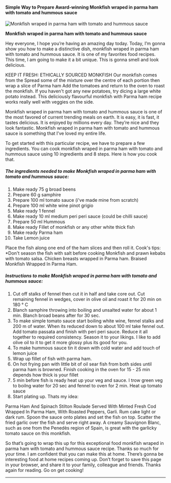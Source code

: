             

#### Simple Way to Prepare Award-winning Monkfish wraped in parma ham with tomato and hummous sauce

![Monkfish wraped in parma ham with tomato and hummous sauce](https://img-global.cpcdn.com/recipes/e1f4b12309c03e01/751x532cq70/monkfish-wraped-in-parma-ham-with-tomato-and-hummous-sauce-recipe-main-photo.jpg)

**Monkfish wraped in parma ham with tomato and hummous sauce**

Hey everyone, I hope you’re having an amazing day today. Today, I’m gonna show you how to make a distinctive dish, monkfish wraped in parma ham with tomato and hummous sauce. It is one of my favorites food recipes. This time, I am going to make it a bit unique. This is gonna smell and look delicious.

KEEP IT FRESH: ETHICALLY SOURCED MONKFISH Our monkfish comes from the Spread some of the mixture over the centre of each portion then wrap a slice of Parma ham Add the tomatoes and return to the oven to roast the monkfish. If you haven't got any new potatoes, try dicing a large white potato instead. This deliciously flavourful monkfish with Parma ham recipe works really well with veggies on the side.

Monkfish wraped in parma ham with tomato and hummous sauce is one of the most favored of current trending meals on earth. It is easy, it is fast, it tastes delicious. It is enjoyed by millions every day. They’re nice and they look fantastic. Monkfish wraped in parma ham with tomato and hummous sauce is something that I’ve loved my entire life.

To get started with this particular recipe, we have to prepare a few ingredients. You can cook monkfish wraped in parma ham with tomato and hummous sauce using 10 ingredients and 8 steps. Here is how you cook that.

##### The ingredients needed to make Monkfish wraped in parma ham with tomato and hummous sauce:

1.  Make ready 75 g broad beens
2.  Prepare 60 g samphire
3.  Prepare 100 ml tomato sauce (i've made mine from scratch)
4.  Prepare 100 ml white wine pinot grigio
5.  Make ready 1 fennel
6.  Make ready 10 ml medium peri peri sauce (could be chilli sauce)
7.  Prepare 50 ml Hummous
8.  Make ready Fillet of monkfish or any other white thick fish
9.  Make ready Parma ham
10.  Take Lemon juice

Place the fish along one end of the ham slices and then roll it. Cook's tips: \*Don't season the fish with salt before cooking Monkfish and prawn kebabs with tomato salsa. Chicken breasts wrapped in Parma ham. Braised Monkfish Wrapped In Parma Ham.

##### Instructions to make Monkfish wraped in parma ham with tomato and hummous sauce:

1.  Cut off stalks of fennel then cut it in half and take core out. Cut remaining fennel in wedges, cover in olive oil and roast it for 20 min on 180 ° C
2.  Blanch samphire throwing into boiling and unsalted water for about 1 min. Blanch broad beans after for 30 sec.
3.  To make simple tomato sauce start boiling white wine, fennel stalks and 200 m of water. When its reduced down to about 100 ml take fennel out. Add tomato passata and finish with peri peri sauce. Reduce it all together to required consistency. Season it to your likings. I like to add olive oil to it to get it more glossy plus its good for you.
4.  To make hummous sauce tin it down with cold water and add touch of lemon juice
5.  Wrap up fillet of fish with parma ham.
6.  On hot frying pan with little bit of oil sear fish from both sides until parma ham is browned. Finish cooking in the oven for 15 - 25 min depends how thick is your fillet
7.  5 min before fish is ready heat up your veg and sauce. I trow green veg to boilng water for 20 sec and fennel to oven for 2 min. Heat up tomato sauce
8.  Start plating up. Thats my idea:

Parma Ham And Spinach Stilton Roulade Served With Minted Fresh Cod Wrapped In Parma Ham, With Roasted Peppers, Garli. Rum cake light or dark rum. Spoon the sauce onto plates and set the fish on top. Scatter the fried garlic over the fish and serve right away. A creamy Sauvignon Blanc, such as one from the Penedès region of Spain, is great with the garlicky tomato sauce on this monkfish.

So that’s going to wrap this up for this exceptional food monkfish wraped in parma ham with tomato and hummous sauce recipe. Thanks so much for your time. I am confident that you can make this at home. There’s gonna be interesting food at home recipes coming up. Don’t forget to save this page in your browser, and share it to your family, colleague and friends. Thanks again for reading. Go on get cooking!

* * *